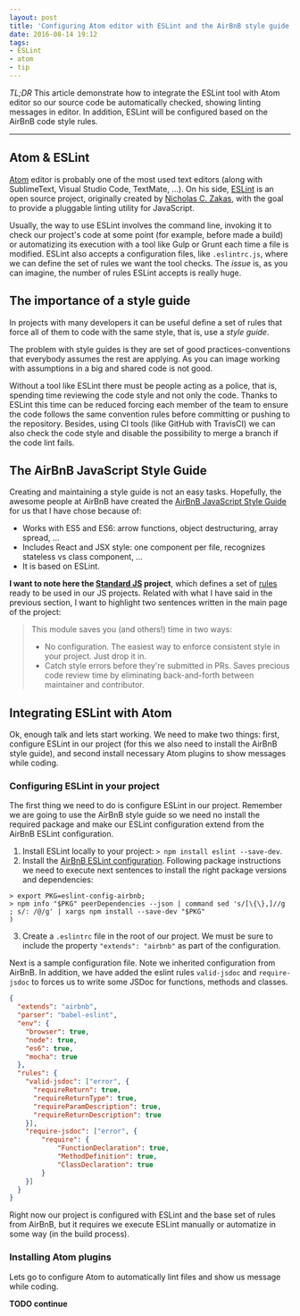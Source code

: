 ```yaml
---
layout: post
title: 'Configuring Atom editor with ESLint and the AirBnB style guide rules'
date: 2016-08-14 19:12
tags:
- ESLint
- atom
- tip
---
```


*TL;DR* This article demonstrate how to integrate the ESLint tool with Atom editor so our source code be automatically checked, showing linting messages in editor. In addition, ESLint will be configured based on the AirBnB code style rules.

---

## Atom & ESLint

[Atom](https://atom.io) editor is probably one of the most used text editors (along with SublimeText, Visual Studio Code, TextMate, ...). On his side, [ESLint](http://eslint.org) is an open source project, originally created by [Nicholas C. Zakas](https://www.nczonline.net), with the goal to provide a pluggable linting utility for JavaScript.

Usually, the way to use ESLint involves the command line, invoking it to check our project's code at some point (for example, before made a build) or automatizing its execution with a tool like Gulp or Grunt each time a file is modified. ESLint also accepts a configuration files, like `.eslintrc.js`, where we can define the set of rules we want the tool checks. The *issue* is, as you can imagine, the number of rules ESLint accepts is really huge.

## The importance of a style guide

In projects with many developers it can be useful define a set of rules that force all of them to code with the same style, that is, use a *style guide*.

The problem with style guides is they are set of good practices-conventions that everybody assumes the rest are applying. As you can image working with assumptions in a big and shared code is not good.

Without a tool like ESLint there must be people acting as a police, that is, spending time reviewing the code style and not only the code. Thanks to ESLint this time can be reduced forcing each member of the team to ensure the code follows the same convention rules before committing or pushing to the repository. Besides, using CI tools (like GitHub with TravisCI) we can also check the code style and disable the possibility to merge a branch if the code lint fails.

## The AirBnB JavaScript Style Guide

Creating and maintaining a style guide is not an easy tasks. Hopefully, the awesome people at AirBnB have created the [AirBnB JavaScript Style Guide](https://github.com/airbnb/javascript) for us that I have chose because of:

- Works with ES5 and ES6: arrow functions, object destructuring, array spread, ...
- Includes React and JSX style: one component per file, recognizes stateless vs class component, ...
- It is based on ESLint.

**I want to note here the [Standard JS](http://standardjs.com) project**, which defines a set of [rules](http://standardjs.com/rules.html) ready to be used in our JS projects. Related with what I have said in the previous section, I want to highlight two sentences written in the main page of the project:

> This module saves you (and others!) time in two ways:
>
> - No configuration. The easiest way to enforce consistent style in your project. Just drop it in.
> - Catch style errors before they're submitted in PRs. Saves precious code review time by eliminating back-and-forth between maintainer and contributor.

## Integrating ESLint with Atom

Ok, enough talk and lets start working. We need to make two things: first, configure ESLint in our project (for this we also need to install the AirBnB style guide), and second install necessary Atom plugins to show messages while coding.

### Configuring ESLint in your project

The first thing we need to do is configure ESLint in our project. Remember we are going to use the AirBnB style guide so we need no install the required package and make our ESLint configuration extend from the AirBnB ESLint configuration.

1. Install ESLint locally to your project: `> npm install eslint --save-dev`.
2. Install the [AirBnB ESLint configuration](https://www.npmjs.com/package/eslint-config-airbnb). Following package instructions we need to execute next sentences to install the right package versions and dependencies:

  ```
  > export PKG=eslint-config-airbnb;
  > npm info "$PKG" peerDependencies --json | command sed 's/[\{\},]//g ; s/: /@/g' | xargs npm install --save-dev "$PKG"
)
  ```
3. Create a `.eslintrc` file in the root of our project. We must be sure to include the property `"extends": "airbnb"` as part of the configuration.

Next is a sample configuration file. Note we inherited configuration from AirBnB. In addition, we have added the eslint rules `valid-jsdoc` and `require-jsdoc` to forces us to write some JSDoc for functions, methods and classes.


```json
{
  "extends": "airbnb",
  "parser": "babel-eslint",
  "env": {
    "browser": true,
    "node": true,
    "es6": true,
    "mocha": true
  },
  "rules": {
    "valid-jsdoc": ["error", {
      "requireReturn": true,
      "requireReturnType": true,
      "requireParamDescription": true,
      "requireReturnDescription": true
    }],
    "require-jsdoc": ["error", {
        "require": {
            "FunctionDeclaration": true,
            "MethodDefinition": true,
            "ClassDeclaration": true
        }
    }]
  }
}
```

Right now our project is configured with ESLint and the base set of rules from AirBnB, but it requires we execute ESLint manually or automatize in some way (in the build process).

### Installing Atom plugins

Lets go to configure Atom to automatically lint files and show us message while coding.

**TODO continue**

